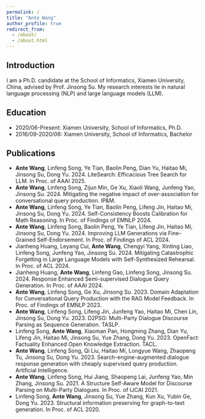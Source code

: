 ```yaml
---
permalink: /
title: "Ante Wang"
author_profile: true
redirect_from: 
  - /about/
  - /about.html
---
```


## Introduction

I am a Ph.D. candidate at the School of Informatics, Xiamen University, China, advised by Prof. Jinsong Su. My research interests lie in natural language processing (NLP) and large language models (LLM).

## Education

- 2020/06-Present: Xiamen University, School of Informatics, Ph.D.
- 2016/09-2020/06: Xiamen University, School of Informatics, Bachelor

## Publications
- **Ante Wang**, Linfeng Song, Ye Tian, Baolin Peng, Dian Yu, Haitao Mi, Jinsong Su, Dong Yu. 2024. LiteSearch: Efficacious Tree Search for LLM. In Proc. of AAAI 2025.
- **Ante Wang**, Linfeng Song, Zijun Min, Ge Xu, Xiaoli Wang, Junfeng Yao, Jinsong Su. 2024. Mitigating the negative impact of over-association for conversational query production. IP&M.
- **Ante Wang**, Linfeng Song, Ye Tian, Baolin Peng, Lifeng Jin, Haitao Mi, Jinsong Su, Dong Yu. 2024. Self-Consistency Boosts Calibration for Math Reasoning. In Proc. of Findings of EMNLP 2024.
- **Ante Wang**, Linfeng Song, Baolin Peng, Ye Tian, Lifeng Jin, Haitao Mi, Jinsong Su, Dong Yu. 2024. Improving LLM Generations via Fine-Grained Self-Endorsement. In Proc. of Findings of ACL 2024.
- Jianheng Huang, Leyang Cui, **Ante Wang**, Chengyi Yang, Xinting Liao, Linfeng Song, Junfeng Yao, Jinsong Su. 2024. Mitigating Catastrophic Forgetting in Large Language Models with Self-Synthesized Rehearsal. In Proc. of ACL 2024.
- Jianheng Huang, **Ante Wang**, Linfeng Gao, Linfeng Song, Jinsong Su. 2024. Response Enhanced Semi-supervised Dialogue Query Generation. In Proc. of AAAI 2024.
- **Ante Wang**, Linfeng Song, Ge Xu, Jinsong Su. 2023. Domain Adaptation for Conversational Query Production with the RAG Model Feedback. In Proc. of Findings of EMNLP 2023.
- **Ante Wang**, Linfeng Song, Lifeng Jin, Junfeng Yao, Haitao Mi, Chen Lin, Jinsong Su, Dong Yu. 2023. D2PSG: Multi-Party Dialogue Discourse Parsing as Sequence Generation. TASLP.
- Linfeng Song, **Ante Wang**, Xiaoman Pan, Hongming Zhang, Dian Yu, Lifeng Jin, Haitao Mi, Jinsong Su, Yue Zhang, Dong Yu. 2023. OpenFact: Factuality Enhanced Open Knowledge Extraction. TACL.
- **Ante Wang**, Linfeng Song, Qi Liu, Haitao Mi, Longyue Wang, Zhaopeng Tu, Jinsong Su, Dong Yu. 2023. Search-engine-augmented dialogue response generation with cheaply supervised query production. Artificial Intelligence.
- **Ante Wang**, Linfeng Song, Hui Jiang, Shaopeng Lai, Junfeng Yao, Min Zhang, Jinsong Su. 2021. A Structure Self-Aware Model for Discourse Parsing on Multi-Party Dialogues. In Proc. of IJCAI 2021.
- Linfeng Song, **Ante Wang**, Jinsong Su, Yue Zhang, Kun Xu, Yubin Ge, Dong Yu. 2023. Structural information preserving for graph-to-text generation. In Proc. of ACL 2020.
